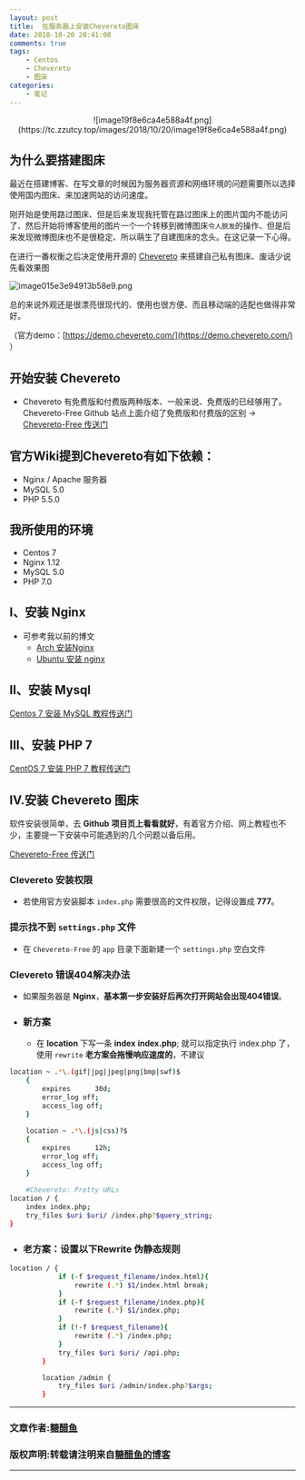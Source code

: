 ```yaml
---
layout: post
title:  在服务器上安装Chevereto图床
date: 2018-10-20 20:41:08
comments: true
tags:
    - Centos
    - Chevereto
    - 图床
categories:
    - 笔记
---
```


<center> ![image19f8e6ca4e588a4f.png](https://tc.zzutcy.top/images/2018/10/20/image19f8e6ca4e588a4f.png) </center>

## 为什么要搭建图床
<!-- more -->
最近在搭建博客、在写文章的时候因为服务器资源和网络环境的问题需要所以选择使用国内图床、来加速网站的访问速度。

刚开始是使用路过图床、但是后来发现我托管在路过图床上的图片国内不能访问了、然后开始将博客使用的图片一个一个转移到微博图床`令人脱发`的操作、但是后来发现微博图床也不是很稳定、所以萌生了自建图床的念头。在这记录一下心得。

在进行一番权衡之后决定使用开源的 [Chevereto](https://github.com/Chevereto) 来搭建自己私有图床、废话少说先看效果图

![image015e3e94913b58e9.png](https://tc.zzutcy.top/images/2018/10/20/image015e3e94913b58e9.png)


总的来说外观还是很漂亮很现代的、使用也很方便、而且移动端的适配也做得非常好。

（官方demo：[https://demo.chevereto.com/](https://demo.chevereto.com/) ）

## 开始安装 Chevereto 
* Chevereto 有免费版和付费版两种版本、一般来说、免费版的已经够用了。Chevereto-Free Github 站点上面介绍了免费版和付费版的区别
 -> [Chevereto-Free 传送门](https://github.com/Chevereto/Chevereto-Free) 

## 官方Wiki提到Chevereto有如下依赖：

* Nginx / Apache 服务器
* MySQL 5.0
* PHP 5.5.0

## 我所使用的环境

* Centos 7
* Nginx 1.12
* MySQL 5.0
* PHP 7.0

## Ⅰ、安装 Nginx

* 可参考我以前的博文
    * [Arch 安装Nginx](http://zzutcy.top/2018/04/28/18-04-29-Arch-install-Nginx/)
    * [Ubuntu 安装 nginx](http://zzutcy.top/2018/04/16/18-04-16-Ubuntu-install-nginx/)

## Ⅱ、安装 Mysql 

[Centos 7 安装 MySQL 教程传送门](https://www.jianshu.com/p/7cccdaa2d177)

## III、安装 PHP 7

[CentOS 7 安装 PHP 7 教程传送门](https://www.jianshu.com/p/6d3b688cd0be)

## IV.安装 Chevereto 图床

软件安装很简单，去 **Github** **项目页上看看就好**，有着官方介绍、网上教程也不少，主要提一下安装中可能遇到的几个问题以备后用。

[Chevereto-Free 传送门](https://github.com/Chevereto/Chevereto-Free)

### Clevereto 安装权限
* 若使用官方安装脚本 `index.php` 需要很高的文件权限，记得设置成 **777**。

### 提示找不到 `settings.php` 文件

* 在 `Chevereto-Free` 的 `app` 目录下面新建一个 `settings.php` 空白文件

### Clevereto 错误404解决办法
* 如果服务器是 **Nginx**，**基本第一步安装好后再次打开网站会出现404错误**。

* ### 新方案
    * 在 **location** 下写一条 **index** **index.php**; 就可以指定执行 index.php 了，使用 `rewrite` **老方案会拖慢响应速度的**，不建议

```bash
location ~ .*\.(gif|jpg|jpeg|png|bmp|swf)$
    {
        expires      30d;
        error_log off;
        access_log off;
    }
    
    location ~ .*\.(js|css)?$
    {
        expires      12h;
        error_log off;
        access_log off; 
    }
    
    #Chevereto: Pretty URLs
location / {
	index index.php;
	try_files $uri $uri/ /index.php?$query_string;
}
```


* ### 老方案：设置以下Rewrite 伪静态规则

```bash
location / {
            if (-f $request_filename/index.html){
                rewrite (.*) $1/index.html break;
            }
            if (-f $request_filename/index.php){
                rewrite (.*) $1/index.php;
            }
            if (!-f $request_filename){
                rewrite (.*) /index.php;
            }
            try_files $uri $uri/ /api.php;
        }

        location /admin {
            try_files $uri /admin/index.php?$args;
        }
```

---
### 文章作者:[糖醋鱼](http://zzutcy.top)

### 版权声明:转载请注明来自[糖醋鱼的博客](http://zzutcy.top)
---